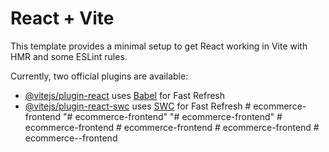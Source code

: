 # React + Vite

This template provides a minimal setup to get React working in Vite with HMR and some ESLint rules.

Currently, two official plugins are available:

- [@vitejs/plugin-react](https://github.com/vitejs/vite-plugin-react/blob/main/packages/plugin-react/README.md) uses [Babel](https://babeljs.io/) for Fast Refresh
- [@vitejs/plugin-react-swc](https://github.com/vitejs/vite-plugin-react-swc) uses [SWC](https://swc.rs/) for Fast Refresh
#   e c o m m e r c e - f r o n t e n d  
 "# ecommerce-frontend" 
"# ecommerce-frontend" 
#   e c o m m e r c e - f r o n t e n d  
 #   e c o m m e r c e - f r o n t e n d  
 #   e c o m m e r c e - f r o n t e n d  
 #   e c o m m e r c e - - f r o n t e n d  
 
